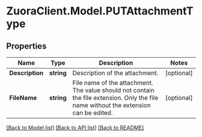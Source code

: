 # ZuoraClient.Model.PUTAttachmentType

## Properties

Name | Type | Description | Notes
------------ | ------------- | ------------- | -------------
**Description** | **string** | Description of the attachment.  | [optional] 
**FileName** | **string** | File name of the attachment. The value should not contain the file extension. Only the file name without the extension can be edited.  | [optional] 

[[Back to Model list]](../README.md#documentation-for-models) [[Back to API list]](../README.md#documentation-for-api-endpoints) [[Back to README]](../README.md)

